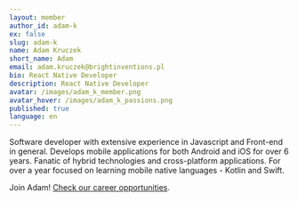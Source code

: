 ```yaml
---
layout: member
author_id: adam-k
ex: false
slug: adam-k
name: Adam Kruczek
short_name: Adam
email: adam.kruczek@brightinventions.pl
bio: React Native Developer
description: React Native Developer
avatar: /images/adam_k_member.png
avatar_hover: /images/adam_k_passions.png
published: true
language: en
---
```

Software developer with extensive experience in Javascript and Front-end in general. Develops mobile applications for both Android and iOS for over 6 years. Fanatic of hybrid technologies and cross-platform applications. For over a year focused on learning mobile native languages - Kotlin and Swift.

Join Adam! [Check our career opportunities](/career).